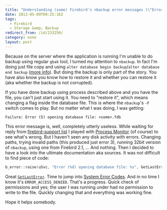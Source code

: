 ```yaml
---
title: "Understanding (some) Firebird's nbackup error messages (\"Error (xxx) opening database file\")"
date: 2013-05-09T09:25:16Z
tags:
  - Firebird
  - Storage &amp; Backup
redirect_from: /id/233250/
category: none
layout: post
---
```

Because on the server where the application is running I'm unable to do backup using regular `gbak` tool, I turned my attention to `nbackup`. In fact I'm doing just file copy and using `alter database begin backup`/`alter database end backup` ([more info][1]). But doing the backup is only part of the story. You have also know you know how to restore it and whether you can restore it (aka whether the backup is not corrupted).

<!-- excerpt -->

If you have done backup using process described above and you have the file, you can't just start using it. You need to "restore it", which means changing a flag inside the database file. This is where the `nbackup`'s `-F` switch comes to play. But no matter what I was doing, I was getting:

```text
Failure: Error (5) opening database file: <some>.fdb
```

This error message is, well, completely utterly useless. While waiting for reply from [firebird-support list][2] I played with [Process Monitor][3] (of course) to see what's wrong. But I haven't seen any disk activity with errors. Changing paths, trying invalid paths (this produced just error 3), running 32bit version of `nbackup`, using one from Firebird 2.1, ... And nothing. Then I decided to have a look into the ultimate documentation aka sources. It was not difficult to find piece of code:

```cpp
b_error::raise(uSvc, "Error (%d) opening database file: %s", GetLastError(), dbname.c_str());
```

Great [`GetLastError`][4]. Time to jump into [System Error Codes][5]. And in no time I know it's `ERROR_ACCESS_DENIED`. That's a progress. Quick check of permissions and yes; the user I was running under had no permission to write to the file. Quickly changing that and everything was working fine.

Hope it helps somebody.

[1]: http://www.firebirdsql.org/manual/nbackup-lock-unlock.html
[2]: http://www.firebirdsql.org/en/mailing-lists/
[3]: http://technet.microsoft.com/en-us/sysinternals/bb896645.aspx
[4]: http://msdn.microsoft.com/en-us/library/windows/desktop/ms679360(v=vs.85).aspx
[5]: http://msdn.microsoft.com/en-us/library/windows/desktop/ms681381(v=vs.85).aspx